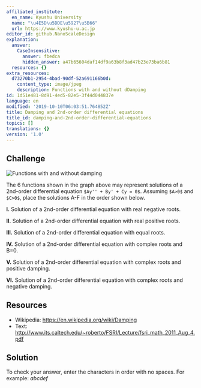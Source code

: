 ```yaml
---
affiliated_institute:
  en_name: Kyushu University
  name: "\u4E5D\u5DDE\u5927\u5B66"
  url: https://www.kyushu-u.ac.jp
editor_id: github.NanoScaleDesign
explanation:
  answer:
    CaseInsensitive:
      answer: fbedca
      hidden_answer: a47b65604daf14df9a63b8f3ad47b23e73ba6b81
  resources: {}
extra_resources:
  d73270b1-2954-4bad-90df-52a691166b0d:
    content_type: image/jpeg
    description: Functions with and without dDamping
id: 1d51e481-8d91-4ed5-82e5-3f44d044837e
language: en
modified: '2019-10-10T06:03:51.764852Z'
title: Damping and 2nd-order differential equations
title_id: damping-and-2nd-order-differential-equations
topics: []
translations: {}
version: '1.0'
---
```


## Challenge

![Functions with and without damping](/api/v0/teachers/github.NanoScaleDesign/resources/public/d73270b1-2954-4bad-90df-52a691166b0d.jpeg/d73270b1-2954-4bad-90df-52a691166b0d.jpeg)

The 6 functions shown in the graph above may represent solutions of a 2nd-order differential equation `$Ay'' + By' + Cy = 0$`. Assuming `$A>0$` and `$C>0$`, place the solutions A-F in the order shown below.

**I.** Solution of a 2nd-order differential equation with real negative roots.

**II.** Solution of a 2nd-order differential equation with real positive roots.

**III.** Solution of a 2nd-order differential equation with equal roots.

**IV.** Solution of a 2nd-order differential equation with complex roots and B=0.

**V.** Solution of a 2nd-order differential equation with complex roots and positive damping.

**VI.** Solution of a 2nd-order differential equation with complex roots and negative damping.

## Resources

- Wikipedia: https://en.wikipedia.org/wiki/Damping
- Text: http://www.its.caltech.edu/~roberto/FSRI/Lecture/fsri_math_2011_Aug_4.pdf

## Solution

To check your answer, enter the characters in order with no spaces. For example: *abcdef*



